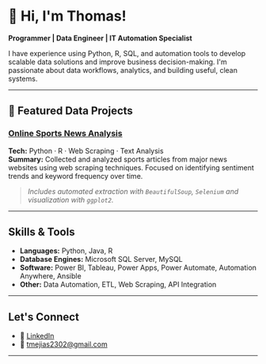 # 👋 Hi, I'm Thomas!

**Programmer | Data Engineer | IT Automation Specialist**

I have experience using Python, R, SQL, and automation tools to develop scalable data solutions and improve business decision-making. I'm passionate about data workflows, analytics, and building useful, clean systems.

---

## 📁 Featured Data Projects

### [Online Sports News Analysis](https://github.com/thomasmejias/WebScrapingNewsPaper)
**Tech:** Python · R · Web Scraping · Text Analysis  
**Summary:** Collected and analyzed sports articles from major news websites using web scraping techniques. Focused on identifying sentiment trends and keyword frequency over time.

> *Includes automated extraction with `BeautifulSoup`, `Selenium` and visualization with `ggplot2`.*

---

## Skills & Tools

- **Languages:** Python, Java, R
- **Database Engines:** Microsoft SQL Server, MySQL
- **Software:** Power BI, Tableau, Power Apps, Power Automate, Automation Anywhere, Ansible
- **Other:** Data Automation, ETL, Web Scraping, API Integration

---

## Let's Connect

- 💼 [LinkedIn](https://www.linkedin.com/in/thomasmejias/)
- 📧 tmejias2302@gmail.com <!-- si deseas incluirlo -->
---
